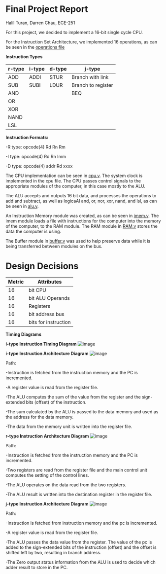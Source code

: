 # **Final Project Report**

Halil Turan, Darren Chau, ECE-251

For this project, we decided to implement a 16-bit single cycle CPU.

For the Instruction Set Architecture, we implemented 16 operations, as can be seen in the [operations file](https://github.com/Halil-T/16-bit-SingleCycle-CPU/blob/2bded82533e591941ee77c3c91d5781174cde95a/operations)

**Instruction Types**

|r-type|i-type|d-type|j-type|
|--|--|--|--|
|ADD |ADDI |STUR |Branch with link  |
|SUB |SUBI |LDUR |Branch to register  |
|AND | | |BEQ |
|OR | | | |
|XOR||||
|NAND||||
|LSL|

**Instruction Formats:**

-R type: opcode(4) Rd Rn Rm

-I type: opcode(4) Rd Rn Imm

-D type: opcode(4) addr Rd xxxx

The CPU implementation can be seen in [cpu.v](https://github.com/Halil-T/16-bit-SingleCycle-CPU/blob/7779641274b5e8eaa3eaa08e5288f92c1515c414/CPU.v). The system clock is implemented in the cpu file. The CPU passes control signals to the appropriate modules of the computer, in this case mostly to the ALU. 

The ALU accepts and outputs 16 bit data, and processes the operations to add and subtract, as well as logicaAl and, or, nor, xor, nand, and lsl, as can be seen in [alu.v](https://github.com/Halil-T/16-bit-SingleCycle-CPU/blob/8a1f315729565a28dbdfaa9c44180b4b2302795d/alu.v).

An Instruction Memory module was created, as can be seen in [imem.v](https://github.com/Halil-T/16-bit-SingleCycle-CPU/blob/c05ec792e35b1f362a1120c0e4cf006f49e7682c/imem.v). The imem module loads a file with instructions for the computer into the memory of the computer, to the RAM module. The RAM module in [RAM.v](https://github.com/Halil-T/16-bit-SingleCycle-CPU/blob/8a1f315729565a28dbdfaa9c44180b4b2302795d/RAM.v) stores the data the computer is using.

The Buffer module in [buffer.v](https://github.com/Halil-T/16-bit-SingleCycle-CPU/blob/c05ec792e35b1f362a1120c0e4cf006f49e7682c/buffer.v) was used to help preserve data while it is being transferred between modules on the bus.

# Design Decisions

|Metric     |Attributes    |
|-----|-----|
|16|bit CPU|
|16 |bit ALU Operands |
|16 |Registers |
|16|bit address bus|
|16 |bits for instruction|


**Timing Diagrams**

**i-type Instruction Timing Diagram**
![image](https://user-images.githubusercontent.com/100239942/168493167-f6529954-f247-475d-af4e-4df05b19b77f.png)


**i-type Instruction Architecture Diagram**
![image](https://user-images.githubusercontent.com/100239942/168492172-57f52f5e-0d07-4fe0-97e5-0ba14d0d689b.png)

Path:

-Instruction is fetched from the instruction memory and the PC is incremented.

-A register value is read from the register file.

-The ALU computes the sum of the value from the register and the sign-extended bits (offset) of the instruction.

-The sum calculated by the ALU is passed to the data memory and used as the address for the data memory.

-The data from the memory unit is written into the register file.


**r-type Instruction Architecture Diagram**
![image](https://user-images.githubusercontent.com/100239942/168492374-c112af33-1bcb-44d2-9b0c-5db57d810203.png)

Path:

-Instruction is fetched from the instruction memory and the PC is incremented.

-Two registers are read from the register file and the main control unit computes the setting of the control lines.

-The ALU operates on the data read from the two registers.

-The ALU result is written into the destination register in the register file.

**j-type Instruction Architecture Diagram**
![image](https://user-images.githubusercontent.com/100239942/168492382-b5154c3e-45a1-478c-b354-34fd835b5055.png)

Path:

-Instruction is fetched from instruction memory and the pc is incremented.

-A register value is read from the register file.

-The ALU passes the data value from the register. The value of the pc is added to the sign-extended bits of the instruction (offset) and the offset is shifted left by two, resulting in branch address.

-The Zero output status information from the ALU is used to decide which adder result to store in the PC.
